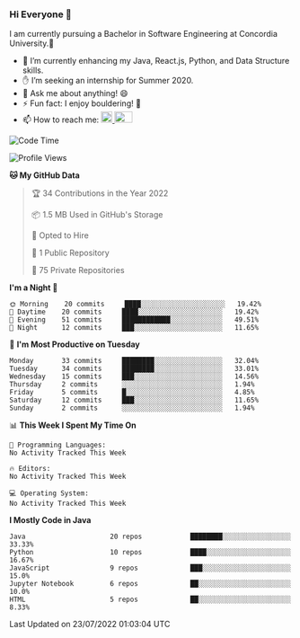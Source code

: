 ### Hi Everyone 👋
I am currently pursuing a Bachelor in Software Engineering at Concordia University.🏫

- 🌱 I’m currently enhancing my Java, React.js, Python, and Data Structure skills.
- ✋ I’m seeking an internship for Summer 2020.
- 💬 Ask me about anything! 😄
- ⚡ Fun fact: I enjoy bouldering! 🧗‍
- 📫 How to reach me: <a href="https://www.linkedin.com/in/siu-tong-ye/" target="_blank"> <img width="20px" width="32" src="https://cdn.jsdelivr.net/npm/simple-icons@v3/icons/linkedin.svg" /> </a> <a href="mailto:SiuTongYe@gmail.com" target="_blank"> <img height="20" width="32" src="https://cdn.jsdelivr.net/npm/simple-icons@v3/icons/gmail.svg" /> </a>

<!--START_SECTION:waka-->
![Code Time](http://img.shields.io/badge/Code%20Time-0%20secs-blue)

![Profile Views](http://img.shields.io/badge/Profile%20Views-0-blue)

**🐱 My GitHub Data** 

> 🏆 34 Contributions in the Year 2022
 > 
> 📦 1.5 MB Used in GitHub's Storage 
 > 
> 💼 Opted to Hire
 > 
> 📜 1 Public Repository 
 > 
> 🔑 75 Private Repositories  
 > 
**I'm a Night 🦉** 

```text
🌞 Morning    20 commits     ████░░░░░░░░░░░░░░░░░░░░░   19.42% 
🌆 Daytime    20 commits     ████░░░░░░░░░░░░░░░░░░░░░   19.42% 
🌃 Evening    51 commits     ████████████░░░░░░░░░░░░░   49.51% 
🌙 Night      12 commits     ███░░░░░░░░░░░░░░░░░░░░░░   11.65%

```
📅 **I'm Most Productive on Tuesday** 

```text
Monday       33 commits     ████████░░░░░░░░░░░░░░░░░   32.04% 
Tuesday      34 commits     ████████░░░░░░░░░░░░░░░░░   33.01% 
Wednesday    15 commits     ███░░░░░░░░░░░░░░░░░░░░░░   14.56% 
Thursday     2 commits      ░░░░░░░░░░░░░░░░░░░░░░░░░   1.94% 
Friday       5 commits      █░░░░░░░░░░░░░░░░░░░░░░░░   4.85% 
Saturday     12 commits     ███░░░░░░░░░░░░░░░░░░░░░░   11.65% 
Sunday       2 commits      ░░░░░░░░░░░░░░░░░░░░░░░░░   1.94%

```


📊 **This Week I Spent My Time On** 

```text
💬 Programming Languages: 
No Activity Tracked This Week

🔥 Editors: 
No Activity Tracked This Week

💻 Operating System: 
No Activity Tracked This Week

```

**I Mostly Code in Java** 

```text
Java                     20 repos            ████████░░░░░░░░░░░░░░░░░   33.33% 
Python                   10 repos            ████░░░░░░░░░░░░░░░░░░░░░   16.67% 
JavaScript               9 repos             ███░░░░░░░░░░░░░░░░░░░░░░   15.0% 
Jupyter Notebook         6 repos             ██░░░░░░░░░░░░░░░░░░░░░░░   10.0% 
HTML                     5 repos             ██░░░░░░░░░░░░░░░░░░░░░░░   8.33%

```



 Last Updated on 23/07/2022 01:03:04 UTC
<!--END_SECTION:waka-->
